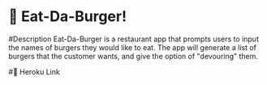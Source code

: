 # :hamburger: Eat-Da-Burger!

#Description
Eat-Da-Burger is a restaurant app that prompts users to input the names of burgers they would like to eat.
The app will generate a list of burgers that the customer wants, and give the option of "devouring" them.

#:link: Heroku Link
